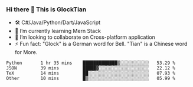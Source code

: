 ### Hi there 👋 This is GlockTian

- 🛠️ C#/Java/Python/Dart/JavaScript
- 🌱 I’m currently learning Mern Stack
- 👯 I’m looking to collaborate on Cross-platform application
- ⚡ Fun fact: "Glock" is a German word for Bell. "Tian" is a Chinese word for More.


<!--START_SECTION:waka-->

```text
Python       1 hr 35 mins    █████████████▒░░░░░░░░░░░   53.29 %
JSON         39 mins         █████▓░░░░░░░░░░░░░░░░░░░   22.12 %
TeX          14 mins         ██░░░░░░░░░░░░░░░░░░░░░░░   07.93 %
Other        10 mins         █▒░░░░░░░░░░░░░░░░░░░░░░░   05.99 %
```

<!--END_SECTION:waka-->

<!--
**GlockTian/GlockTian** is a ✨ _special_ ✨ repository because its `README.md` (this file) appears on your GitHub profile.

Here are some ideas to get you started:

- 🔭 I’m currently working on ...
- 🌱 I’m currently learning ...
- 👯 I’m looking to collaborate on ...
- 🤔 I’m looking for help with ...
- 💬 Ask me about ...
- 📫 How to reach me: ...
- 😄 Pronouns: ...
- ⚡ Fun fact: ...
-->
